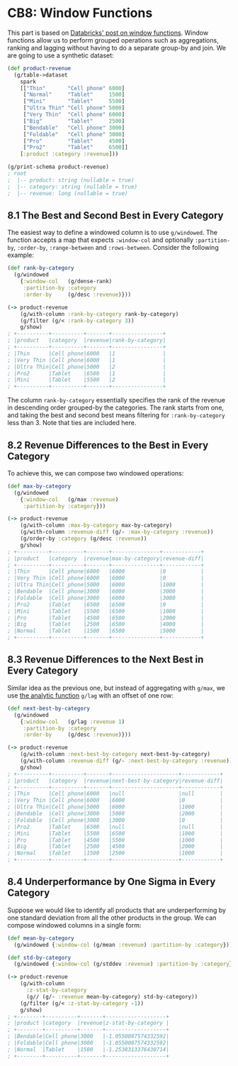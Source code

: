 # CB8: Window Functions

This part is based on [Databricks' post on window functions](https://databricks.com/blog/2015/07/15/introducing-window-functions-in-spark-sql.html). Window functions allow us to perform grouped operations such as aggregations, ranking and lagging without having to do a separate group-by and join. We are going to use a synthetic dataset:

```clojure
(def product-revenue
  (g/table->dataset
    spark
    [["Thin"       "Cell phone" 6000]
     ["Normal"     "Tablet"     1500]
     ["Mini"       "Tablet"     5500]
     ["Ultra Thin" "Cell phone" 5000]
     ["Very Thin"  "Cell phone" 6000]
     ["Big"        "Tablet"     2500]
     ["Bendable"   "Cell phone" 3000]
     ["Foldable"   "Cell phone" 3000]
     ["Pro"        "Tablet"     4500]
     ["Pro2"       "Tablet"     6500]]
    [:product :category :revenue]))

(g/print-schema product-revenue)
; root
;  |-- product: string (nullable = true)
;  |-- category: string (nullable = true)
;  |-- revenue: long (nullable = true)
```

## 8.1 The Best and Second Best in Every Category

The easiest way to define a windowed column is to use `g/windowed`. The function accepts a map that expects `:window-col` and optionally `:partition-by`, `:order-by`, `:range-between` and `:rows-between`. Consider the following example:

```clojure
(def rank-by-category
  (g/windowed
    {:window-col   (g/dense-rank)
     :partition-by :category
     :order-by     (g/desc :revenue)}))

(-> product-revenue
    (g/with-column :rank-by-category rank-by-category)
    (g/filter (g/< :rank-by-category 3))
    g/show)
; +----------+----------+-------+----------------+
; |product   |category  |revenue|rank-by-category|
; +----------+----------+-------+----------------+
; |Thin      |Cell phone|6000   |1               |
; |Very Thin |Cell phone|6000   |1               |
; |Ultra Thin|Cell phone|5000   |2               |
; |Pro2      |Tablet    |6500   |1               |
; |Mini      |Tablet    |5500   |2               |
; +----------+----------+-------+----------------+
```

The column `rank-by-category` essentially specifies the rank of the revenue in descending order grouped-by the categories. The rank starts from one, and taking the best and second best means filtering for `:rank-by-category` less than 3. Note that ties are included here.

## 8.2 Revenue Differences to the Best in Every Category

To achieve this, we can compose two windowed operations:

```clojure
(def max-by-category
  (g/windowed
    {:window-col   (g/max :revenue)
     :partition-by :category}))

(-> product-revenue
    (g/with-column :max-by-category max-by-category)
    (g/with-column :revenue-diff (g/- :max-by-category :revenue))
    (g/order-by :category (g/desc :revenue))
    g/show)
; +----------+----------+-------+---------------+------------+
; |product   |category  |revenue|max-by-category|revenue-diff|
; +----------+----------+-------+---------------+------------+
; |Thin      |Cell phone|6000   |6000           |0           |
; |Very Thin |Cell phone|6000   |6000           |0           |
; |Ultra Thin|Cell phone|5000   |6000           |1000        |
; |Bendable  |Cell phone|3000   |6000           |3000        |
; |Foldable  |Cell phone|3000   |6000           |3000        |
; |Pro2      |Tablet    |6500   |6500           |0           |
; |Mini      |Tablet    |5500   |6500           |1000        |
; |Pro       |Tablet    |4500   |6500           |2000        |
; |Big       |Tablet    |2500   |6500           |4000        |
; |Normal    |Tablet    |1500   |6500           |5000        |
; +----------+----------+-------+---------------+------------+
```

## 8.3 Revenue Differences to the Next Best in Every Category

Similar idea as the previous one, but instead of aggregating with `g/max`, we use [the analytic function](https://jaceklaskowski.gitbooks.io/mastering-spark-sql/spark-sql-functions-windows.html) `g/lag` with an offset of one row:

```clojure
(def next-best-by-category
  (g/windowed
    {:window-col   (g/lag :revenue 1)
     :partition-by :category
     :order-by     (g/desc :revenue)}))

(-> product-revenue
    (g/with-column :next-best-by-category next-best-by-category)
    (g/with-column :revenue-diff (g/- :next-best-by-category :revenue))
    g/show)
; +----------+----------+-------+---------------------+------------+
; |product   |category  |revenue|next-best-by-category|revenue-diff|
; +----------+----------+-------+---------------------+------------+
; |Thin      |Cell phone|6000   |null                 |null        |
; |Very Thin |Cell phone|6000   |6000                 |0           |
; |Ultra Thin|Cell phone|5000   |6000                 |1000        |
; |Bendable  |Cell phone|3000   |5000                 |2000        |
; |Foldable  |Cell phone|3000   |3000                 |0           |
; |Pro2      |Tablet    |6500   |null                 |null        |
; |Mini      |Tablet    |5500   |6500                 |1000        |
; |Pro       |Tablet    |4500   |5500                 |1000        |
; |Big       |Tablet    |2500   |4500                 |2000        |
; |Normal    |Tablet    |1500   |2500                 |1000        |
; +----------+----------+-------+---------------------+------------+
```

## 8.4 Underperformance by One Sigma in Every Category

Suppose we would like to identify all products that are underperforming by one standard deviation from all the other products in the group. We can compose windowed columns in a single form:

```clojure
(def mean-by-category
  (g/windowed {:window-col (g/mean :revenue) :partition-by :category}))

(def std-by-category
  (g/windowed {:window-col (g/stddev :revenue) :partition-by :category}))

(-> product-revenue
    (g/with-column
      :z-stat-by-category
      (g// (g/- :revenue mean-by-category) std-by-category))
    (g/filter (g/< :z-stat-by-category -1))
    g/show)
; +--------+----------+-------+-------------------+
; |product |category  |revenue|z-stat-by-category |
; +--------+----------+-------+-------------------+
; |Bendable|Cell phone|3000   |-1.0550087574332592|
; |Foldable|Cell phone|3000   |-1.0550087574332592|
; |Normal  |Tablet    |1500   |-1.2538313376430714|
; +--------+----------+-------+-------------------+
```
